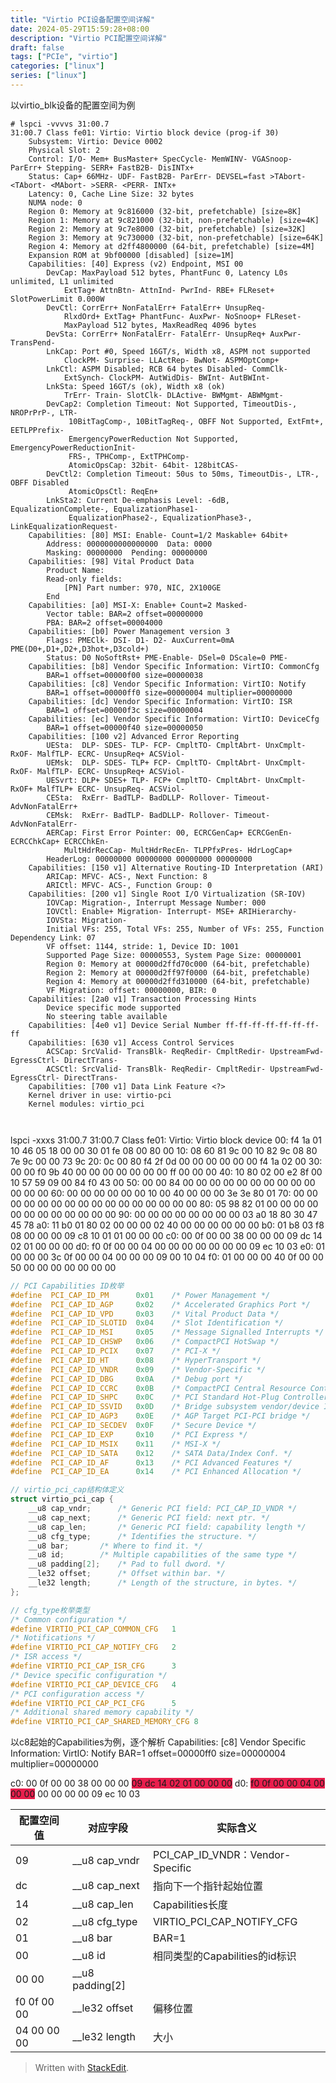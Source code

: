 ```yaml
---
title: "Virtio PCI设备配置空间详解"
date: 2024-05-29T15:59:28+08:00
description: "Virtio PCI配置空间详解"
draft: false
tags: ["PCIe", "virtio"]
categories: ["linux"]
series: ["linux"]
---
```

以virtio_blk设备的配置空间为例
```shell
# lspci -vvvvs 31:00.7
31:00.7 Class fe01: Virtio: Virtio block device (prog-if 30)
	Subsystem: Virtio: Device 0002
	Physical Slot: 2
	Control: I/O- Mem+ BusMaster+ SpecCycle- MemWINV- VGASnoop- ParErr+ Stepping- SERR+ FastB2B- DisINTx+
	Status: Cap+ 66MHz- UDF- FastB2B- ParErr- DEVSEL=fast >TAbort- <TAbort- <MAbort- >SERR- <PERR- INTx+
	Latency: 0, Cache Line Size: 32 bytes
	NUMA node: 0
	Region 0: Memory at 9c816000 (32-bit, prefetchable) [size=8K]
	Region 1: Memory at 9c821000 (32-bit, non-prefetchable) [size=4K]
	Region 2: Memory at 9c7e8000 (32-bit, prefetchable) [size=32K]
	Region 3: Memory at 9c730000 (32-bit, non-prefetchable) [size=64K]
	Region 4: Memory at d2ff4800000 (64-bit, prefetchable) [size=4M]
	Expansion ROM at 9bf00000 [disabled] [size=1M]
	Capabilities: [40] Express (v2) Endpoint, MSI 00
		DevCap:	MaxPayload 512 bytes, PhantFunc 0, Latency L0s unlimited, L1 unlimited
			ExtTag+ AttnBtn- AttnInd- PwrInd- RBE+ FLReset+ SlotPowerLimit 0.000W
		DevCtl:	CorrErr+ NonFatalErr+ FatalErr+ UnsupReq-
			RlxdOrd+ ExtTag+ PhantFunc- AuxPwr- NoSnoop+ FLReset-
			MaxPayload 512 bytes, MaxReadReq 4096 bytes
		DevSta:	CorrErr+ NonFatalErr- FatalErr- UnsupReq+ AuxPwr- TransPend-
		LnkCap:	Port #0, Speed 16GT/s, Width x8, ASPM not supported
			ClockPM- Surprise- LLActRep- BwNot- ASPMOptComp+
		LnkCtl:	ASPM Disabled; RCB 64 bytes Disabled- CommClk-
			ExtSynch- ClockPM- AutWidDis- BWInt- AutBWInt-
		LnkSta:	Speed 16GT/s (ok), Width x8 (ok)
			TrErr- Train- SlotClk- DLActive- BWMgmt- ABWMgmt-
		DevCap2: Completion Timeout: Not Supported, TimeoutDis-, NROPrPrP-, LTR-
			 10BitTagComp-, 10BitTagReq-, OBFF Not Supported, ExtFmt+, EETLPPrefix-
			 EmergencyPowerReduction Not Supported, EmergencyPowerReductionInit-
			 FRS-, TPHComp-, ExtTPHComp-
			 AtomicOpsCap: 32bit- 64bit- 128bitCAS-
		DevCtl2: Completion Timeout: 50us to 50ms, TimeoutDis-, LTR-, OBFF Disabled
			 AtomicOpsCtl: ReqEn+
		LnkSta2: Current De-emphasis Level: -6dB, EqualizationComplete-, EqualizationPhase1-
			 EqualizationPhase2-, EqualizationPhase3-, LinkEqualizationRequest-
	Capabilities: [80] MSI: Enable- Count=1/2 Maskable+ 64bit+
		Address: 0000000000000000  Data: 0000
		Masking: 00000000  Pending: 00000000
	Capabilities: [98] Vital Product Data
		Product Name:  
		Read-only fields:
			[PN] Part number: 970, NIC, 2X100GE
		End
	Capabilities: [a0] MSI-X: Enable+ Count=2 Masked-
		Vector table: BAR=2 offset=00000000
		PBA: BAR=2 offset=00004000
	Capabilities: [b0] Power Management version 3
		Flags: PMEClk- DSI- D1- D2- AuxCurrent=0mA PME(D0+,D1+,D2+,D3hot+,D3cold+)
		Status: D0 NoSoftRst+ PME-Enable- DSel=0 DScale=0 PME-
	Capabilities: [b8] Vendor Specific Information: VirtIO: CommonCfg
		BAR=1 offset=00000f00 size=00000038
	Capabilities: [c8] Vendor Specific Information: VirtIO: Notify
		BAR=1 offset=00000ff0 size=00000004 multiplier=00000000
	Capabilities: [dc] Vendor Specific Information: VirtIO: ISR
		BAR=1 offset=00000f3c size=00000004
	Capabilities: [ec] Vendor Specific Information: VirtIO: DeviceCfg
		BAR=1 offset=00000f40 size=00000050
	Capabilities: [100 v2] Advanced Error Reporting
		UESta:	DLP- SDES- TLP- FCP- CmpltTO- CmpltAbrt- UnxCmplt- RxOF- MalfTLP- ECRC- UnsupReq+ ACSViol-
		UEMsk:	DLP- SDES- TLP+ FCP- CmpltTO- CmpltAbrt- UnxCmplt- RxOF- MalfTLP- ECRC- UnsupReq+ ACSViol-
		UESvrt:	DLP+ SDES+ TLP- FCP+ CmpltTO- CmpltAbrt- UnxCmplt- RxOF+ MalfTLP+ ECRC- UnsupReq- ACSViol-
		CESta:	RxErr- BadTLP- BadDLLP- Rollover- Timeout- AdvNonFatalErr+
		CEMsk:	RxErr- BadTLP- BadDLLP- Rollover- Timeout- AdvNonFatalErr-
		AERCap:	First Error Pointer: 00, ECRCGenCap+ ECRCGenEn- ECRCChkCap+ ECRCChkEn-
			MultHdrRecCap- MultHdrRecEn- TLPPfxPres- HdrLogCap+
		HeaderLog: 00000000 00000000 00000000 00000000
	Capabilities: [150 v1] Alternative Routing-ID Interpretation (ARI)
		ARICap:	MFVC- ACS-, Next Function: 8
		ARICtl:	MFVC- ACS-, Function Group: 0
	Capabilities: [200 v1] Single Root I/O Virtualization (SR-IOV)
		IOVCap:	Migration-, Interrupt Message Number: 000
		IOVCtl:	Enable+ Migration- Interrupt- MSE+ ARIHierarchy-
		IOVSta:	Migration-
		Initial VFs: 255, Total VFs: 255, Number of VFs: 255, Function Dependency Link: 07
		VF offset: 1144, stride: 1, Device ID: 1001
		Supported Page Size: 00000553, System Page Size: 00000001
		Region 0: Memory at 00000d2ffd70c000 (64-bit, prefetchable)
		Region 2: Memory at 00000d2ff97f0000 (64-bit, prefetchable)
		Region 4: Memory at 00000d2ffd310000 (64-bit, prefetchable)
		VF Migration: offset: 00000000, BIR: 0
	Capabilities: [2a0 v1] Transaction Processing Hints
		Device specific mode supported
		No steering table available
	Capabilities: [4e0 v1] Device Serial Number ff-ff-ff-ff-ff-ff-ff-ff
	Capabilities: [630 v1] Access Control Services
		ACSCap:	SrcValid- TransBlk- ReqRedir- CmpltRedir- UpstreamFwd- EgressCtrl- DirectTrans-
		ACSCtl:	SrcValid- TransBlk- ReqRedir- CmpltRedir- UpstreamFwd- EgressCtrl- DirectTrans-
	Capabilities: [700 v1] Data Link Feature <?>
	Kernel driver in use: virtio-pci
	Kernel modules: virtio_pci



```
lspci -xxxs 31:00.7
31:00.7 Class fe01: Virtio: Virtio block device
00: f4 1a 01 10 46 05 18 00 00 30 01 fe 08 00 80 00
10: 08 60 81 9c 00 10 82 9c 08 80 7e 9c 00 00 73 9c
20: 0c 00 80 f4 2f 0d 00 00 00 00 00 00 f4 1a 02 00
30: 00 00 f0 9b 40 00 00 00 00 00 00 00 ff 00 00 00
40: 10 80 02 00 e2 8f 00 10 57 59 09 00 84 f0 43 00
50: 00 00 84 00 00 00 00 00 00 00 00 00 00 00 00 00
60: 00 00 00 00 00 00 10 00 40 00 00 00 3e 3e 80 01
70: 00 00 00 00 00 00 00 00 00 00 00 00 00 00 00 00
80: 05 98 82 01 00 00 00 00 00 00 00 00 00 00 00 00
90: 00 00 00 00 00 00 00 00 03 a0 18 80 30 47 45 78
a0: 11 b0 01 80 02 00 00 00 02 40 00 00 00 00 00 00
b0: 01 b8 03 f8 08 00 00 00 09 c8 10 01 01 00 00 00
c0: 00 0f 00 00 38 00 00 00 09 dc 14 02 01 00 00 00
d0: f0 0f 00 00 04 00 00 00 00 00 00 00 09 ec 10 03
e0: 01 00 00 00 3c 0f 00 00 04 00 00 00 09 00 10 04
f0: 01 00 00 00 40 0f 00 00 50 00 00 00 00 00 00 00

```c
// PCI Capabilities ID枚举
#define  PCI_CAP_ID_PM		0x01	/* Power Management */
#define  PCI_CAP_ID_AGP		0x02	/* Accelerated Graphics Port */
#define  PCI_CAP_ID_VPD		0x03	/* Vital Product Data */
#define  PCI_CAP_ID_SLOTID	0x04	/* Slot Identification */
#define  PCI_CAP_ID_MSI		0x05	/* Message Signalled Interrupts */
#define  PCI_CAP_ID_CHSWP	0x06	/* CompactPCI HotSwap */
#define  PCI_CAP_ID_PCIX	0x07	/* PCI-X */
#define  PCI_CAP_ID_HT		0x08	/* HyperTransport */
#define  PCI_CAP_ID_VNDR	0x09	/* Vendor-Specific */
#define  PCI_CAP_ID_DBG		0x0A	/* Debug port */
#define  PCI_CAP_ID_CCRC	0x0B	/* CompactPCI Central Resource Control */
#define  PCI_CAP_ID_SHPC	0x0C	/* PCI Standard Hot-Plug Controller */
#define  PCI_CAP_ID_SSVID	0x0D	/* Bridge subsystem vendor/device ID */
#define  PCI_CAP_ID_AGP3	0x0E	/* AGP Target PCI-PCI bridge */
#define  PCI_CAP_ID_SECDEV	0x0F	/* Secure Device */
#define  PCI_CAP_ID_EXP		0x10	/* PCI Express */
#define  PCI_CAP_ID_MSIX	0x11	/* MSI-X */
#define  PCI_CAP_ID_SATA	0x12	/* SATA Data/Index Conf. */
#define  PCI_CAP_ID_AF		0x13	/* PCI Advanced Features */
#define  PCI_CAP_ID_EA		0x14	/* PCI Enhanced Allocation */

// virtio_pci_cap结构体定义
struct virtio_pci_cap {
	__u8 cap_vndr;		/* Generic PCI field: PCI_CAP_ID_VNDR */
	__u8 cap_next;		/* Generic PCI field: next ptr. */
	__u8 cap_len;		/* Generic PCI field: capability length */
	__u8 cfg_type;		/* Identifies the structure. */
	__u8 bar;		/* Where to find it. */
	__u8 id;		/* Multiple capabilities of the same type */
	__u8 padding[2];	/* Pad to full dword. */
	__le32 offset;		/* Offset within bar. */
	__le32 length;		/* Length of the structure, in bytes. */
};

// cfg_type枚举类型
/* Common configuration */
#define VIRTIO_PCI_CAP_COMMON_CFG	1
/* Notifications */
#define VIRTIO_PCI_CAP_NOTIFY_CFG	2
/* ISR access */
#define VIRTIO_PCI_CAP_ISR_CFG		3
/* Device specific configuration */
#define VIRTIO_PCI_CAP_DEVICE_CFG	4
/* PCI configuration access */
#define VIRTIO_PCI_CAP_PCI_CFG		5
/* Additional shared memory capability */
#define VIRTIO_PCI_CAP_SHARED_MEMORY_CFG 8
```

以c8起始的Capabilities为例，逐个解析
Capabilities: [c8] Vendor Specific Information: VirtIO: Notify
		BAR=1 offset=00000ff0 size=00000004 multiplier=00000000

c0: 00 0f 00 00 38 00 00 00 <span style="background-color:rgb(233,30,77)">09 dc 14 02 01 00 00 00</span>
d0: <span style="background-color:rgb(233,30,77)">f0 0f 00 00 04 00 00 00</span> 00 00 00 00 09 ec 10 03

| 配置空间值  | 对应字段        | 实际含义                         |
|-------------|-----------------|----------------------------------|
| 09          | __u8 cap_vndr   | PCI_CAP_ID_VNDR：Vendor-Specific |
| dc          | __u8 cap_next   | 指向下一个指针起始位置           |
| 14          | __u8 cap_len    | Capabilities长度                 |
| 02          | __u8 cfg_type   | VIRTIO_PCI_CAP_NOTIFY_CFG        |
| 01          | __u8 bar        | BAR=1                            |
| 00          | __u8 id         | 相同类型的Capabilities的id标识   |
| 00 00       | __u8 padding[2] |                                  |
| f0 0f 00 00 | __le32 offset   | 偏移位置                         |
| 04 00 00 00 | __le32 length   | 大小                             |

> Written with [StackEdit](https://stackedit.io/).
<!--stackedit_data:
eyJoaXN0b3J5IjpbMTE1NjAyMTU0Nl19
-->